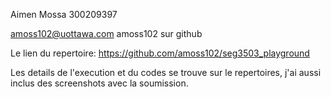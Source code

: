 Aimen Mossa 
300209397

amoss102@uottawa.com
amoss102 sur github

Le lien du repertoire:
https://github.com/amoss102/seg3503_playground

Les details de l'execution et du codes se trouve sur le repertoires, j'ai aussi inclus des screenshots avec la soumission.
